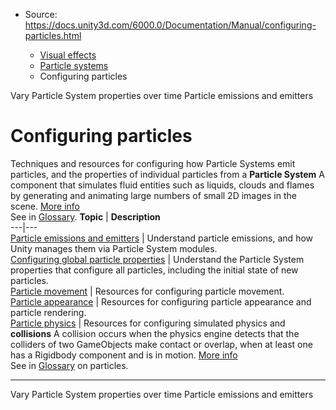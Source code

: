 * Source: https://docs.unity3d.com/6000.0/Documentation/Manual/configuring-particles.html

  * [Visual effects](https://docs.unity3d.com/6000.0/Documentation/Manual/visual-effects.html)
  * [Particle systems](https://docs.unity3d.com/6000.0/Documentation/Manual/ParticleSystems.html)
  * Configuring particles


[](https://docs.unity3d.com/6000.0/Documentation/Manual/varying-particle-system-properties-over-time.html)
Vary Particle System properties over time
[](https://docs.unity3d.com/6000.0/Documentation/Manual/particle-emissions-emitters.html)
Particle emissions and emitters
# Configuring particles
Techniques and resources for configuring how Particle Systems emit particles, and the properties of individual particles from a **Particle System** A component that simulates fluid entities such as liquids, clouds and flames by generating and animating large numbers of small 2D images in the scene. [More info](https://docs.unity3d.com/6000.0/Documentation/Manual/class-ParticleSystem.html)  
See in [Glossary](https://docs.unity3d.com/6000.0/Documentation/Manual/Glossary.html#particlesystem).
**Topic** | **Description**  
---|---  
[Particle emissions and emitters](https://docs.unity3d.com/6000.0/Documentation/Manual/particle-emissions-emitters.html) | Understand particle emissions, and how Unity manages them via Particle System modules.  
[Configuring global particle properties](https://docs.unity3d.com/6000.0/Documentation/Manual/configuring-global-particle-properties.html) | Understand the Particle System properties that configure all particles, including the initial state of new particles.  
[Particle movement](https://docs.unity3d.com/6000.0/Documentation/Manual/particle-movement.html) | Resources for configuring particle movement.  
[Particle appearance](https://docs.unity3d.com/6000.0/Documentation/Manual/particle-appearance.html) | Resources for configuring particle appearance and particle rendering.  
[Particle physics](https://docs.unity3d.com/6000.0/Documentation/Manual/particle-physics.html) | Resources for configuring simulated physics and **collisions** A collision occurs when the physics engine detects that the colliders of two GameObjects make contact or overlap, when at least one has a Rigidbody component and is in motion. [More info](https://docs.unity3d.com/6000.0/Documentation/Manual/CollidersOverview.html)  
See in [Glossary](https://docs.unity3d.com/6000.0/Documentation/Manual/Glossary.html#Collision) on particles.  
* * *
[](https://docs.unity3d.com/6000.0/Documentation/Manual/varying-particle-system-properties-over-time.html)
Vary Particle System properties over time
[](https://docs.unity3d.com/6000.0/Documentation/Manual/particle-emissions-emitters.html)
Particle emissions and emitters
